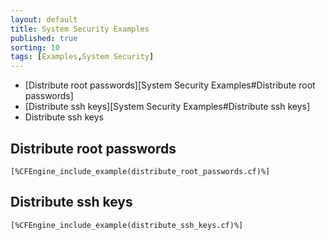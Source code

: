 ```yaml
---
layout: default
title: System Security Examples 
published: true
sorting: 10
tags: [Examples,System Security]
---
```


* [Distribute root passwords][System Security Examples#Distribute root passwords]
* [Distribute ssh keys][System Security Examples#Distribute ssh keys]
* Distribute ssh keys

## Distribute root passwords	
  
```cf3
[%CFEngine_include_example(distribute_root_passwords.cf)%]
```
## Distribute ssh keys

```cf3
[%CFEngine_include_example(distribute_ssh_keys.cf)%]
```